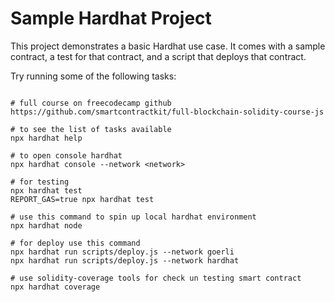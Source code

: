 # Sample Hardhat Project

This project demonstrates a basic Hardhat use case. It comes with a sample contract, a test for that contract, and a script that deploys that contract.

Try running some of the following tasks:

```shell

# full course on freecodecamp github
https://github.com/smartcontractkit/full-blockchain-solidity-course-js

# to see the list of tasks available
npx hardhat help

# to open console hardhat
npx hardhat console --network <network>

# for testing
npx hardhat test
REPORT_GAS=true npx hardhat test

# use this command to spin up local hardhat environment
npx hardhat node

# for deploy use this command
npx hardhat run scripts/deploy.js --network goerli
npx hardhat run scripts/deploy.js --network hardhat

# use solidity-coverage tools for check un testing smart contract
npx hardhat coverage

```
